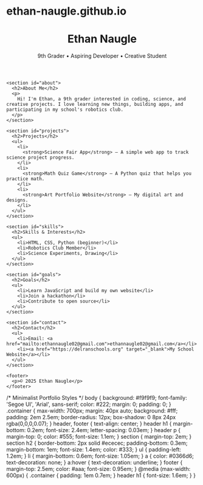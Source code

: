 # ethan-naugle.github.io
<!DOCTYPE html>
<html lang="en">
<head>
  <meta charset="UTF-8">
  <title>Ethan Naugle | Portfolio</title>
  <meta name="viewport" content="width=device-width, initial-scale=1.0">
  <link rel="stylesheet" href="style.css">
</head>
<body>
  <div class="container">
    <header>
      <h1>Ethan Naugle</h1>
      <p>9th Grader • Aspiring Developer • Creative Student</p>
    </header>

    <section id="about">
      <h2>About Me</h2>
      <p>
        Hi! I'm Ethan, a 9th grader interested in coding, science, and creative projects. I love learning new things, building apps, and participating in my school's robotics club.
      </p>
    </section>

    <section id="projects">
      <h2>Projects</h2>
      <ul>
        <li>
          <strong>Science Fair App</strong> – A simple web app to track science project progress.
        </li>
        <li>
          <strong>Math Quiz Game</strong> – A Python quiz that helps you practice math.
        </li>
        <li>
          <strong>Art Portfolio Website</strong> – My digital art and designs.
        </li>
      </ul>
    </section>

    <section id="skills">
      <h2>Skills & Interests</h2>
      <ul>
        <li>HTML, CSS, Python (beginner)</li>
        <li>Robotics Club Member</li>
        <li>Science Experiments, Drawing</li>
      </ul>
    </section>

    <section id="goals">
      <h2>Goals</h2>
      <ul>
        <li>Learn JavaScript and build my own website</li>
        <li>Join a hackathon</li>
        <li>Contribute to open source</li>
      </ul>
    </section>

    <section id="contact">
      <h2>Contact</h2>
      <ul>
        <li>Email: <a href="mailto:ethannaugle02@gmail.com">ethannaugle02@gmail.com</a></li>
        <li><a href="https://delranschools.org" target="_blank">My School Website</a></li>
      </ul>
    </section>

    <footer>
      <p>© 2025 Ethan Naugle</p>
    </footer>
  </div>
</body>
</html>
/* Minimalist Portfolio Styles */
body {
  background: #f9f9f9;
  font-family: 'Segoe UI', 'Arial', sans-serif;
  color: #222;
  margin: 0;
  padding: 0;
}
.container {
  max-width: 700px;
  margin: 40px auto;
  background: #fff;
  padding: 2em 2.5em;
  border-radius: 12px;
  box-shadow: 0 8px 24px rgba(0,0,0,0.07);
}
header, footer {
  text-align: center;
}
header h1 {
  margin-bottom: 0.2em;
  font-size: 2.4em;
  letter-spacing: 0.03em;
}
header p {
  margin-top: 0;
  color: #555;
  font-size: 1.1em;
}
section {
  margin-top: 2em;
}
section h2 {
  border-bottom: 2px solid #ececec;
  padding-bottom: 0.3em;
  margin-bottom: 1em;
  font-size: 1.4em;
  color: #333;
}
ul {
  padding-left: 1.2em;
}
li {
  margin-bottom: 0.6em;
  font-size: 1.05em;
}
a {
  color: #0366d6;
  text-decoration: none;
}
a:hover {
  text-decoration: underline;
}
footer {
  margin-top: 2.5em;
  color: #aaa;
  font-size: 0.95em;
}
@media (max-width: 600px) {
  .container {
    padding: 1em 0.7em;
  }
  header h1 {
    font-size: 1.6em;
  }
}
